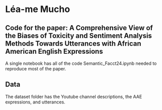 # Léa-me Mucho

## Code for the paper: A Comprehensive View of the Biases of Toxicity and Sentiment Analysis Methods Towards Utterances with African American English Expressions

A single notebook has all of the code
Semantic_Facct24.ipynb needed to reproduce most of the
paper.

## Data

The dataset folder has the Youtube channel descriptions, the AAE expressions, and utterances.
